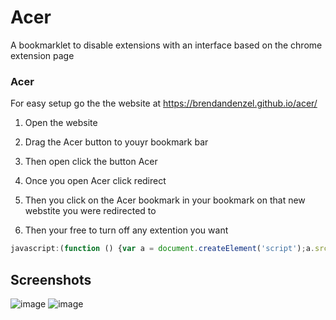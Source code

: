 # Acer
A bookmarklet to disable extensions with an interface based on the chrome extension page

### Acer
For easy setup go the the website at https://brendandenzel.github.io/acer/

1. Open the website

2. Drag the Acer button to youyr bookmark bar

3. Then open click the button Acer

4. Once you open Acer click redirect

5. Then you click on the Acer bookmark in your bookmark on that new webstite you were redirected to


6. Then your free to turn off any extention you want

```js
javascript:(function () {var a = document.createElement('script');a.src = 'https://cdn.jsdelivr.net/gh/FogNetwork/Ingot/ingot.min.js';document.body.appendChild(a);}())
```

## Screenshots
![image](https://user-images.githubusercontent.com/81875430/192154755-0f3c4ad5-0637-445a-b928-5e78a3b33a55.png)
![image](https://user-images.githubusercontent.com/81875430/192154766-49dfa5b1-11a8-4bb0-b4cb-5ac01301a8b0.png)
